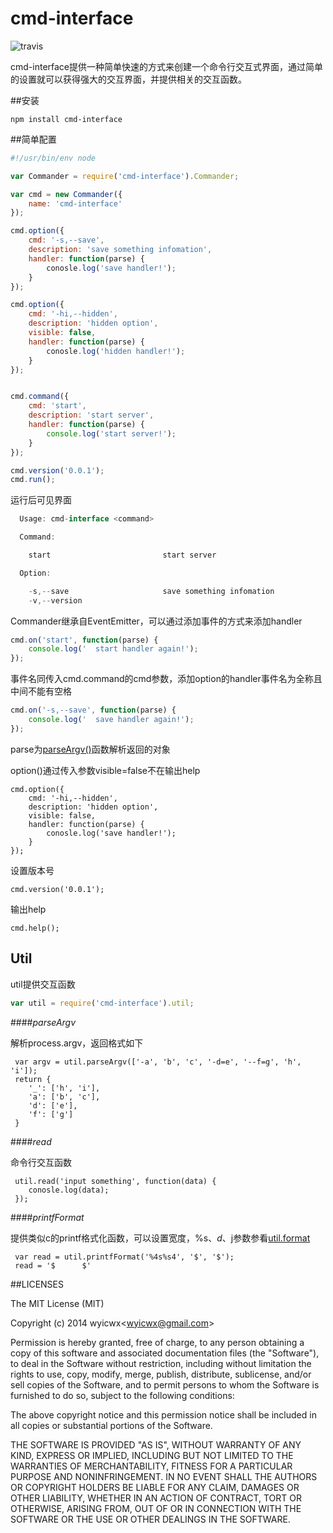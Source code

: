 # cmd-interface
![travis](https://api.travis-ci.org/wyicwx/cmd-interface.png)

cmd-interface提供一种简单快速的方式来创建一个命令行交互式界面，通过简单的设置就可以获得强大的交互界面，并提供相关的交互函数。

##安装

```shell
npm install cmd-interface
```

##简单配置

```javascript
#!/usr/bin/env node

var Commander = require('cmd-interface').Commander;

var cmd = new Commander({
	name: 'cmd-interface'
});

cmd.option({
	cmd: '-s,--save',
	description: 'save something infomation',
	handler: function(parse) {
		conosle.log('save handler!');
	}
});

cmd.option({
	cmd: '-hi,--hidden',
	description: 'hidden option',
	visible: false,
	handler: function(parse) {
		conosle.log('hidden handler!');
	}
});


cmd.command({
	cmd: 'start',
	description: 'start server',
	handler: function(parse) {
		console.log('start server!');
	}
});

cmd.version('0.0.1');
cmd.run();
```

运行后可见界面

```javascript
  Usage: cmd-interface <command>

  Command:

    start                         start server                  

  Option:

    -s,--save                     save something infomation     
    -v,--version                                                
```

Commander继承自EventEmitter，可以通过添加事件的方式来添加handler

```javascript
cmd.on('start', function(parse) {
    console.log('  start handler again!');
});
```
事件名同传入cmd.command的cmd参数，添加option的handler事件名为全称且中间不能有空格
```javascript
cmd.on('-s,--save', function(parse) {
    console.log('  save handler again!');
});
```

parse为[parseArgv()](#parseargv)函数解析返回的对象


option()通过传入参数visible=false不在输出help

```
cmd.option({
	cmd: '-hi,--hidden',
	description: 'hidden option',
	visible: false,
	handler: function(parse) {
		conosle.log('save handler!');
	}
});
```

设置版本号

```
cmd.version('0.0.1');
```

输出help
```
cmd.help();
```


## Util

util提供交互函数

```javascript
var util = require('cmd-interface').util;
```

####*parseArgv*

解析process.argv，返回格式如下

```
 var argv = util.parseArgv(['-a', 'b', 'c', '-d=e', '--f=g', 'h', 'i']);
 return {
 	'_': ['h', 'i'],
 	'a': ['b', 'c'],
 	'd': ['e'],
 	'f': ['g']
 }
```

####*read*

命令行交互函数

```
 util.read('input something', function(data) {
    conosle.log(data);
 });
```

####*printfFormat*

提供类似c的printf格式化函数，可以设置宽度，%s、$d、$j参数参看[util.format](http://nodejs.org/api/util.html#util_util_format_format)

```
 var read = util.printfFormat('%4s%s4', '$', '$');
 read = '$      $'
```

##LICENSES

The MIT License (MIT)

Copyright (c) 2014 wyicwx<[wyicwx@gmail.com](mailto:wyicwx@gmail.com)>

Permission is hereby granted, free of charge, to any person obtaining a copy
of this software and associated documentation files (the "Software"), to deal
in the Software without restriction, including without limitation the rights
to use, copy, modify, merge, publish, distribute, sublicense, and/or sell
copies of the Software, and to permit persons to whom the Software is
furnished to do so, subject to the following conditions:

The above copyright notice and this permission notice shall be included in
all copies or substantial portions of the Software.

THE SOFTWARE IS PROVIDED "AS IS", WITHOUT WARRANTY OF ANY KIND, EXPRESS OR
IMPLIED, INCLUDING BUT NOT LIMITED TO THE WARRANTIES OF MERCHANTABILITY,
FITNESS FOR A PARTICULAR PURPOSE AND NONINFRINGEMENT. IN NO EVENT SHALL THE
AUTHORS OR COPYRIGHT HOLDERS BE LIABLE FOR ANY CLAIM, DAMAGES OR OTHER
LIABILITY, WHETHER IN AN ACTION OF CONTRACT, TORT OR OTHERWISE, ARISING FROM,
OUT OF OR IN CONNECTION WITH THE SOFTWARE OR THE USE OR OTHER DEALINGS IN
THE SOFTWARE.
